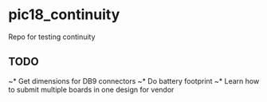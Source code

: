 # pic18_continuity
Repo for testing continuity

## TODO
~* Get dimensions for DB9 connectors
~* Do battery footprint
~* Learn how to submit multiple boards in one design for vendor

